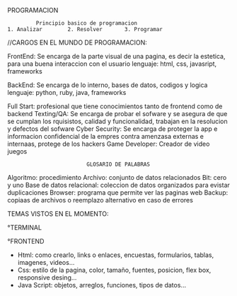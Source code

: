 PROGRAMACION

             Principio basico de programacion
    1. Analizar        2. Resolver       3. Programar  




//CARGOS EN EL MUNDO DE PROGRAMACION:

FrontEnd: Se encarga de la parte visual de una pagina, es decir la estetica, para una buena interaccion con  el usuario
    lenguaje: html, css, javasript, frameworks

BackEnd: Se encarga de lo interno, bases de datos, codigos y logica
    lenguaje: python, ruby, java, frameworks

Full Start: profesional que tiene conocimientos tanto de frontend como de backend
Texting/QA: Se encarga de probar el sofware y se asegura de que se cumplan los rquisistos, calidad y funcionalidad, trabajan en la resolucion y defectos del sofware
Cyber Security: Se encarga de proteger la app e informacion confidencial de la empres contra amenzasa externas e internaas, protege de los hackers
Game Developer: Creador de video juegos




                             
                             GLOSARIO DE PALABRAS

Algoritmo: procedimiento
Archivo: conjunto de datos relacionados
Bit: cero y uno
Base de datos relacional: coleccion de datos organizados para evistar duplicaciones
Browser: programa que permite ver las paginas web
Backup: copiaas de archivos o reemplazo alternativo en caso de errores







TEMAS VISTOS EN EL MOMENTO:

°TERMINAL

°FRONTEND
- Html: como crearlo, links o enlaces, encuestas, formularios, tablas, imagenes, videos...
- Css: estilo de la pagina, color, tamaño, fuentes, posicion, flex box, responsive desing...
- Java Script: objetos, arreglos, funciones, tipos de datos...